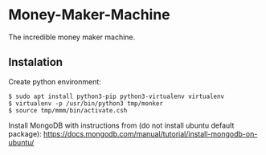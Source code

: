 # Money-Maker-Machine
The incredible money maker machine.

## Instalation

Create python environment:

```
$ sudo apt install python3-pip python3-virtualenv virtualenv
$ virtualenv -p /usr/bin/python3 tmp/monker
$ source tmp/mmm/bin/activate.csh
```

Install MongoDB with instructions from (do not install ubuntu default package):
<https://docs.mongodb.com/manual/tutorial/install-mongodb-on-ubuntu/>

